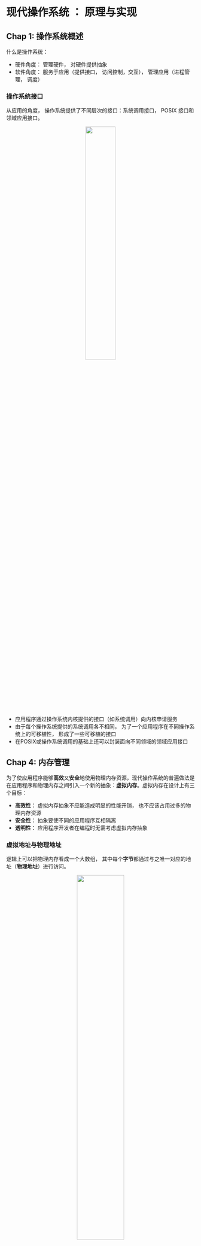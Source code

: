 # 现代操作系统 ： 原理与实现
## Chap 1: 操作系统概述
什么是操作系统：
* 硬件角度： 管理硬件， 对硬件提供抽象
* 软件角度： 服务于应用（提供接口， 访问控制，交互）， 管理应用（进程管理， 调度）

### 操作系统接口
从应用的角度， 操作系统提供了不同层次的接口：系统调用接口， POSIX 接口和领域应用接口。<div align=center><img src="https://raw.githubusercontent.com/Haitau1996/picgo-hosting/master/img/20220512111259.png" width="40%"/></div>  
* 应用程序通过操作系统内核提供的接口（如系统调用）向内核申请服务
* 由于每个操作系统提供的系统调用各不相同， 为了一个应用程序在不同操作系统上的可移植性， 形成了一些可移植的接口
* 在POSIX或操作系统调用的基础上还可以封装面向不同领域的领域应用接口

## Chap 4: 内存管理
为了使应用程序能够**高效**又**安全**地使用物理内存资源，现代操作系统的普遍做法是在应用程序和物理内存之间引入一个新的抽象：**虚拟内存**。虚拟内存在设计上有三个目标：
* **高效性**： 虚拟内存抽象不应能造成明显的性能开销， 也不应该占用过多的物理内存资源
* **安全性**： 抽象要使不同的应用程序互相隔离
* **透明性**： 应用程序开发者在编程时无需考虑虚拟内存抽象

### 虚拟地址与物理地址
逻辑上可以把物理内存看成一个大数组， 其中每个**字节**都通过与之唯一对应的地址（**物理地址**）进行访问。<div align=center><img src="https://raw.githubusercontent.com/Haitau1996/picgo-hosting/master/img/20220513104622.png" width="50%"/></div>  
应用程序使用虚拟地址访问存储在内存中的数据和代码，执行过程中， CPU 会将虚拟地址转换为物理地址（**地址翻译**），通过后者访问物理内存。  
**内存管理单元**(Memory Management Unit, MMU)负责虚拟地址到物理地址的转换，为了加速地址翻译的过程， 现代CPU都引人了**转址旁路缓存**（Translation Look-aside Buffer, TLB）， 它是 MMU 内部的单元。  

MMU 主要机制有两种：**分段机制**和**分页机制**。
* 分段机制下, 操作系统以“段”的形式管理、分配内存。应用程序的虚拟地址空间由若干个**不同大小的段**，比如代码段、数据段等， 组成。 MMU 会查询**段表**得到段对应的区域。
  * 段表存储着一个虚拟地址空间中每一个分段的信息，包括起始地址和段长
  * 虚拟地址由两部分组成：**段号**和**偏移量**
  * MMU首先通过**段表基址寄存器**找到段表的位置，结合段号得到段的起始位置， 加上偏移量得到物理地址<div align=center><img src="https://raw.githubusercontent.com/Haitau1996/picgo-hosting/master/img/20220513164302.png" width="60%"/></div>
  * 这种方式容易导致在物理内存上出现**外部碎片**
* 分页机制基本思想是将应用程序的虚拟地址空间**划分成连续的、等长的虚拟页**，同时物理内存也被划分成连续的、等长的物理页帧。两者页长固定且相等，很方便为每个应用程序够造**页表**
  * 虚拟地址由两个部分构成：**虚拟页号** 和 **偏移量**
  * 页表起始地址存放在**页表基地址寄存器**中

### 基于分页的虚拟内存
简单页表（单级页表）我们根据虚拟页号找对应的数组项，其中的每一项都要存在（即使是没有用到的数组项）。对于 64 位虚拟地址空间， 假设页大小为 4kb,页表中每一项的大小为 8个字节，那么需要大小为 $2^{64-12} \times 8$ 字节（约 33 554 432GB)的页表。  
引入多级页表， 如果某一条目为空， 对应的下一级页表就无需存在， **极大减小的页表的空间占用， 同时允许结构中的空洞**。  
AArch64 结构下的 4级页表：<div align=center><img src="https://raw.githubusercontent.com/Haitau1996/picgo-hosting/master/img/20220514003039.png" width="60%"/></div>
* 48-63 位： 全为 0 或者 1， 通常前者用于应用程序，后者用于系统程序
* 接下来每 9 位为一级页表

多级页表导致**地址翻译时间增加**，为了减少地址翻译中访存次数， MMU 引入**转址旁路缓存**（TLB),它缓存了虚拟页号到物理页号之间的映射关系， 可以将它理解为一个哈希表。  
类似于 CPU 缓存， TLB 硬件也采用分层结构：<div align=center><img src="https://raw.githubusercontent.com/Haitau1996/picgo-hosting/master/img/20220514003901.png" width="50%"/></div>
* TLB 容量实际是很有限的， 依旧能保证较高的命中率， 是因为局部性起了重要的作用。

由于TLB 是使用虚拟地址进行查询的， 操作系统在进行页表切换（如应用程序切换）的时候需要主动刷新 TLB。刷新 TLB 后总是会发生 TLB 未命中从而带来性能损失， 一种解决方式是为 TLB 打上标签（如 AArch64 提供ASID,Address Space IDentifier）， 使得 TLB 中不同应用的缓存项被区分开。 
#### 换页与缺页异常
被分配使用的虚拟页**不一定有相应的物理页映射**， 因为存在**换页**机制： 当物理内存容量不够的时候，操作系统应该把若干物理页的内容写到类似于磁盘这种容量更大且更加便宜的存储设备中，然后就可以回收这些物理页并继续使用， 这个过程被称为**换出**(swap out)。  

**缺页异常**(page fault) 是换页机制能够正常工作的前提， 当应用程序访问已分配但未映射至物理内存虚拟页时触发， 此时 CPU 会运行系统预设的缺页异常处理函数(page fault handler), 函数会找到一个空闲页， 将之前写到磁盘的内容重新加载到物理页上， 并且在页表中填写虚拟地址到物理页面的映射， 这个过程称为 **换入**(swap in)。<div align=center><img src="https://raw.githubusercontent.com/Haitau1996/picgo-hosting/master/img/20220514105014.png" width="60%"/></div>
缺页异常处理函数执行后， 代码又会回到触发异常的位置重新开始执行， 操作系统可以在不需要应用程序做任何修改的前提下（透明性）做出处理。换页还有两种优化方式：
* **预取**（prefetching）机制:发生换入操作时，预测还有哪些页即将被访问，提前将它们一并换入物理内存，从而减少发生缺页异常的次数
* **按需页分配**（demand paging）机制：当应用程序申请分配内存时，操作系统可选择将新分配的虚拟页标记成已分配但未映射至物理内存状态，而不必为这个虚拟页分配对应的物理页。

#### 页替换策略
在需要的时候， 操作系统根据**页替换策略**选择一个或一些物理页换出到磁盘以便让出空间。
* MIN: 优先选择未来最长时间内不会再访问的页
* FIFO： 选择最先换入的页进行换出
* Second Chance
* LRU: Least Recently Used,优先选择最久未被访问的页
* MRU: Most Recently Used, 优先换出最近访问的内存页
* 时钟算法策略

### 虚拟内存功能
* **共享内存**： 允许同一个页在不同的应用程序间共享<div align=center><img src="https://raw.githubusercontent.com/Haitau1996/picgo-hosting/master/img/20220514153416.png" width="50%"/></div>
* **写时拷贝**：很多场景下应用程序拥有相同的内存数据， 如加载相同的动态链接库， fork 出了子进程时两者内存数据和地址空间完全相同。写时拷贝**允许程序 A 和 B 以只读的方式共享同一段物理内存， 一旦应用程序对该区域进行修改就会触发缺页异常**，操作系统将物理内存中将对应的物理页拷贝一份， 将新拷贝的物理页以可读可写的方式重新映射给触发异常的应用程序， 然后再恢复执行。<div align=center><img src="https://raw.githubusercontent.com/Haitau1996/picgo-hosting/master/img/20220514154643.png" width="50%"/></div>
* **内存去重**：操作系统可以定期地在内存中扫描具有相同内容的物理页,并且找到映射到这些物理页的虚拟页;然后只保留其中—个物理页，并将具有相同内容的其他虚拟页都用写时拷贝的方式映射到这个物理页，然后释放其他的物理页以供将来使用。
* **内存压缩**： 内存资源不充足的时候，操作系统选择一些“最近不太会使用”的内存页，压缩其中的数据，从而释放出更多空闲内存。当应用程序访问被压缩的数据时，操作系统将其解压即可，所有操作都在内存中完成。
* **大页**（huge page）机制能够有效缓解TLB缓存项不够用的问题，AArch64 体系结构 L2 页表项中存在一个特殊的位（第1位），它标识着这个页表项中存储的物理地址（页号） 是指向L3页表页（该位是1）还是指向一个2MB的物理页（该位是0）。如果 L1 的第一位是 0， 则表明指向一个大小为 1G 的大页。

### 物理内存的分配与管理
内存碎片指无法被利用的内存，它会直接导致内存利用率的下降
* **外部碎片**通常会在多次分配和回收之后产生，在多次分配和回收之后,物理内存上空闲的部分处于离散分布户的状态， 请求的内存可能大于任意一个单独的空闲部分而小于空闲部分的总和
* 当分配的内存空间大于实际分配请求所需要的空间时,就会造成部分内存的浪费，这种被浪费的内存空间即为**内部碎片**<div align=center><img src="https://raw.githubusercontent.com/Haitau1996/picgo-hosting/master/img/20220514203055.png" width="70%"/></div>

#### 伙伴系统
伙伴系统基本思想是将物理内存划分成连续的块,以块作为基本单位进行分配。不同块的大小可以不同，但每个块都由—个或多个连续的物理页组成，物理页的数量必须是2的 n 次幂($0 \leq n < max$, max 为预设的最大值)<div align=center><img src="https://raw.githubusercontent.com/Haitau1996/picgo-hosting/master/img/20220514205237.png" width="40%"/></div>  
当需要分配 m 个物理页时， 伙伴系统会找到大小合适的块， 包含 $2^n$ 个物理页， 且满足 $2^{n-1} < m \leq 2^{n}$。请求的时候， 大块可以分裂为两半，它们互称**伙伴**， 直到得到一个大小合适的块去服务分配请求。释放后分配器会寻找其他伙伴， 如果它们空闲则会合并。分裂和合并操作都是级联的，可以很好地缓解外部碎片的问题。  

#### SLAB 分配器
伙伴系统最小的分配单位是一个物理页（4KB），但是大多数情况下，内核需要分配的内存大小通常是几十个字节或几百个字节，远远小于—个物理页的大小， 这时候使用伙伴系统会带来严重的内部碎片问题。  
简单来说， SLAB 分配器做的事情就是把伙伴系统分配的大块内存进一步细分为小块内存进行管理。
* 操作系统频繁分配的对象大小相对固定
* 为了避免外部碎片问题， SLUB 分配器分配的固定大小的内存块大小通常为 $2^n$ 字节(通常$3\leq n<12$)， 程序员可以根据需要设置一些别的大小的内存块以减小内存碎片

<div align=center><img src="https://raw.githubusercontent.com/Haitau1996/picgo-hosting/master/img/20220515094224.png" width="70%"/></div>

SLUB 分配器向伙伴系统申请一定大小的内存块，并将获得的内存块作为一个 slab(内存块对应的数据结构):
* SLAB 会被划分成等长的小块内存， 内部空闲的小块内存会组织成空闲链表的形式
* 内存资源池包括 current 和 partial 两个指针， 前者指向一个 slab, 所有分配请求都从其指向的 slab 获得内存块， 后者指向拥有空闲块构成的 slab 链表
  * 得到一个分配请求后， 首先定位到**能满足请求大小且最接近的内存资源池**， 从 current 指向的 slab 拿出一块空闲块返回
    * current 不再有空闲块后， 从 partial 取出一个 slab 交给 current 指针， 没有的话则分配内存获得新的 slab
  * 接收到释放请求后， 放入其 slab 的空闲链表中， 
    * 如果 slab 空闲链表原来为空， 则将其添加到partial 指向的链表中
    * 如果释放后整个内存块都是空闲的， 则说明它可以释放并且交给伙伴系统

#### 常用的空闲链表
除了上面两种， 还有其他基于不同**空闲链表**的内存分配方法：
* 隐式空闲链表（implicit free list）：链表里的每个元素代表了一块内存区域，空闲（白色）和非空闲（彩色）的内存块混杂在同—条链表里<div align=center><img src="https://raw.githubusercontent.com/Haitau1996/picgo-hosting/master/img/20220516001953.png" width="60%"/></div>
  * 请求时找到第一块够的内存块， 如果多了则分裂
  * 释放时检查前后是否空闲， 是的话则进行合并
* 显式空闲链表（explicit free list）:仅把空闲的内存块放在链表中<div align=center><img src="https://raw.githubusercontent.com/Haitau1996/picgo-hosting/master/img/20220516002155.png" width="60%"/></div>
* 分离空闲链表（segregated free list）:维护多条不同的显式空闲链表,每条链表服务固定范围大小的分配请求<div align=center><img src="https://raw.githubusercontent.com/Haitau1996/picgo-hosting/master/img/20220516002340.png" width="60%"/></div>

#### 物理内存与 CPU 缓存
操作系统在给应用程序分配物理页的时候， 如果能够分配尽量不会造成缓存冲突的物理页， 那么就可以使得尽可能多的应用数据存放到缓存中，从而充分利用缓存大小来提升应用访存性能。  
* 软件方案-染色机制：能够被存放到缓存中不同位置（不造成缓存冲突）的物理页标记上不同的颜色，在为连续虚拟内存页分配物理页的时候， 优先选择不同颜色的物理页进行分配<div align=center><img src="https://raw.githubusercontent.com/Haitau1996/picgo-hosting/master/img/20220516002809.png" width="30%"/></div>
* 硬件方案-Intel CAT: 技术允许操作系统设置应用程序所能使用的最末级缓存的大小和区域,从而实现最末级缓存资源在不同应用程序间的隔离
* 硬件方案-ARMv8-A MPAM:支持配置多个分区ID（Partition ID, PARTID）并且限制每个 PARTID 能够使用的缓存资源

## Chap 6: 操作系统调度
操作系统调度的目的是在有限的资源上， 通过对多个程序执行过程的管理， 尽可能满足系统和应用的指标(等待响应时间、完成时间、资源利用率、吞吐率...)。  
系统中的调度有很多类别，如 任务调度， I/O 调度，内存调度。这里主要关心的是任务调度， **进程是资源隔离的单位， 并不是执行的单位**， 一个进程可以有多个线程， 这些线程可以在不同的 CPU 核心上并行的地执行， 因此**线程才是调度器的调度对象**， Linux 中通常用==任务==(task)来描述线程。  
一般调度器通过维护==运行队列==(run queue) 的方式来管理任务， 它并非一定是一个 FIFO 队列（Linux 调度器使用红黑树实现）， 任务在触发一定条件会停止执行：
* 时间片耗尽
* 发起了 I/O 请求， 在 I/O 返回前不会继续执行
* 任务主动停止执行或者进入睡眠
* 任务被系统中断打断， 系统优先处理中断而暂缓执行

调度器设计的问题主要有两类：
* 调度器怎样做出决策？ 可以理解为调度指标是什么，如何考虑
* 调度器如何做出符合预期的决策

### 调度指标
用户对于不同场景有不同的预期，常用的指标有几种类型：
* 与性能相关的**吞吐量,周转时间， 响应时间**
* 非性能指标 **公平性， 资源利用率**
* 特定场景的需求， 如终端设备的**能耗**， 实时任务的**实时性**

有的调度指标是和使用场景相关的：
* 有一类被称为批处理任务，如机器学习的训练， 执行时无需与用户交互，其目标就是尽可能快地完成,主要调度指标是任务处理的**吞吐量**（单位时间内处理的任务数量）尽可能高，调度需要让任务的**周转时间**（任务从被发起直至执行结束所需的时间）尽量短。  
* 计算机也要执行很多**交互式任务**， 如程序调试， 用户关心的是自己的请求（例如自己敲击键盘的输入）能否及时被处理， 这时候需要的是**响应时间**(任务从被发起直至第—次向用户返回输出以响应用户所需的时间)足够短，使用户获得良好的体验。  
* 在车载系统中， 系统还会被用于处理有截止时间要求的**实时任务**，在系统保证实时任务执行结果正确的同时，调度还必须让实时任务在截止时间前完成，即满足**实时性**。  
* 移动设备上的操作系统则尽可能降低**能耗**。  

而有的指标是所有场景共有的， 调度器应该尽可能地保证系统资源被充分利用，提高**资源利用率**； 在通常情况下, 应保证每个任务都有执行的可能, 即满足**公平性**; 调度器做出决策的时延应尽可能短, 降低**调度开销**。
### 调度机制
进程可能处于不同的状态， 包括 **新生，就绪，运行， 阻塞**和**终止**。进程调度器根据职责不同分为长期、中期和短期调度。  
* 即使用户已经向操作系统提交了执行某个程序的请求，系统可能也不会立即处理该请求， 这个决策是由系统中的**长期调度**负责， 它像一个阀门，用于限制系统中真正被短期调度管理的进程数量，避免短期调度的开销过大。
* 当某个进程创建并被设置为 ready 之后， 就会由**短期调度**进一步管理该进程， 具体而言它主要负责进程在预备状态-运行状态-阻塞状态间的转换。
* 长期调度限制了进程数量， 但是使用内存仍然可能超过系统中内存总量， 这时候要由**中期调度**来负责， 它实际上是换页机制的—部分。<div align=center><img src="https://raw.githubusercontent.com/Haitau1996/picgo-hosting/master/img/20220511123051.png" width="70%"/></div>

### 单核调度策略
#### 经典调度
* **先到先得**（FCFS）/先进先出- 简单直观，易于实现。弊端：
  * **在长短混合的场景下对短任务十分不友好**（护航效应）
  * 对 I/O 密集型任务不友好: 完成I/O 后无法立即执行， 下一轮 I/O 也会延后， 使得 I/O 资源的利用率低
* **最短任务优先**-在所有任务同时到达并且已知运行时间时是最优的，弊端：
  * 必须提前预知任务的运行时间
  * 其表现严重依赖于任务到达的时间点
* **最短完成时间优先**(STCF)：上面两种是非抢占式调度（器必须等一个任务执行完或者主动退出执行才能升始下—个调度）， STCF是抢占式调度（可能会中断当前正在执行的任务）。它的一个弊端是**长任务饥饿**。
* **时间片轮转**：任务执行完时间片或者主动退出执行后， 切换到下一个任务，它的弊端在于**在运行时间相似的场景下的平均周转时间高**

#### 优先级调度
通过为某个任务指定一个优先级， 调度器可以确定哪些任务应该优先执行。 设置交互式任务的优先级高于批处理任务， 操作系统可以为用户提供更好的体验。前面的调度算法都隐式使用了优先级的概念
| 调度策略  | 优先级确定方式  |
|:---:|:---:|
| FCFS  |  任务到达时间早的优先级高 |
| SJF  |  任务运行时间短的优先级高 |
|STCF  |  任务剩余完成时间短的优先级高 |
| RR  |  所有任务平等 |

任务优先级的确定需要考虑很多因素， 一个直接方式就是根据重要程度分配优先级， 对于有明确截止时间的实时任务， 分配最高优先级， 对于交互式任务， 分配较高优先级， 对于批处理任务， 分配较低优先级。  
**多级队列**(MLQ)：每个任务会被分配预先设置的优先级， 每个优先级对应一个队列， 如果优先级不同的任务同时处于预备状态，那么调度器应该倾向于调度优先级较高的任务。它可能带来一些问题：
* 低优先级任务饥饿： 
* 优先级反转： 可行的解决方案是**优先级继承**

**多级反馈队列**(MLFQ)：在无法预知任务信息且任务类型动态变化的场景下，既能达到类似 STCF 策略的周转时间,又能像RR策略一样尽可能降低任务的响应时间。它在 MLQ 的基础上增加了动态设置任务优先级的策略。
* 短任务拥有较高的优先级： MLFQ 会统计任务已经执行的时间，据此判断是长任务还是短任务。 然后为某个任务队列设置**最大运行时间**（区别于时间片， 这里是总时间）， 超过后就认为是运行时间较长的任务，降低其优先级。
* 低优先级的任务采用更长的时间片: 因为 MLFQ 是抢占式调度， 不用害怕高优先级任务被阻塞
* 定期将所有任务的优先级提到最高：避免长任务无法执行而饥饿

在具体实现中， MLFQ 需要调整的参数很多， 参数不当就达不到预期的效果。

#### 公平共享调度
在考虑资源使用情况的时候， 用户看重的不再是平均周转时间或者响应时间， 而是自己在总资源中的占有比例。**公平共享调度**(fair-share scheduling)， 会量化任务对系统资源的占有比例， 从而实现对资源的公平调度。
**彩票调度**：在设计中， 彩票对应份额，每次调度时候会根据随机数确定任务是否被调度。调度器需要保存总的彩票数，通常使用队列存放任务， 任务记录自身的彩票数，生成一个总彩票数范围内的随机数作为中奖号码，累加超过它时则选择任务。
## Chap 8: 同步
并行处理同—任务意味着对共享资源的并发访问，为了保证共享资源状态的正确性,需要正确地在这些子任务之间进行同步。为此抽象出同步原语(synchronization primitive) 供开发者使用， 在单核中因为存在线程切换也存在多个线程之间同步的需求。
### 互斥锁
在生产者-消费者模型中， 如果两个线程同时写入缓冲区， 就会导致数据覆盖：**这种正确性依赖于特定执行顺序的情况被称为竞争冒险(race hazard)**。  
最直接的避免办法就是**确保同一时刻只有一个线程能够对缓冲区进行操作**， 又被称为 **互斥访问**(mutual exclusion), 而保证互斥访问共享资源的代码区域被称为**临界区**(critical section), 如何通过设计协议来保证互斥访问临界区的问题就称 **临界区问题**。需要设计一个协议来保证临界区的互斥性：<div align=center><img src="https://i.imgur.com/7tIqaeI.png" width="35%"/></div>  
设计的算法应该满足以下条件：
1. **互斥访问**:在同一时刻最多只有—个线程可以执们临界区
2. **有限等待**:当一个线程申请进人临界区之后，必须在有限的时间内获得许可并进入临界区，不能无限等待。
3. **空闲让迸**:当没有线程在执行临界区代码时， 必须在申请进人临界区的线程中选择一个线程，允许其执行临界区代码，保证程序执了的进展。

#### 硬件实现:互斥锁
在单核环境中， 我们可以通过关闭中断来解决临界区问题， 关闭中断**意味着当前执行的线程不会被其他线程抢占**。在多核环境中， 关闭中断并不能阻塞其他核心中正在运行的线程(恐龙书： 消息要传递到所有处理器，传递会延迟进入临界区，并降低系统效率)， 因此在多核环境中， 关闭中断依旧存在临界区问题。

#### 软件实现： 皮特森算法
皮特森算法中有全局数组 flag 和全局变量 turn,<font color=pink>这里的代码中都是将 turn 设置为对方而非自己</font>,否则会出现两个线程同时进入临界区的情况。<div align=center><img src="https://i.imgur.com/Ch9PGt5.png" width="70%"/></div>
皮特森算法只能适用于访存操作严格按照程序顺序执行的情况， 现代体系结构为了性能会允许访存操作的乱序执行， 无法使用皮特森算法。 

#### 软硬件协同： 使用原子操作实现互斥锁
我们还可以利用硬件提供的**原子操作**（atomic operation）设计新的软件算法来解决临界区问题。原子操作指的是不可被打断的—个或一系列操作，比较常见的有比较与置换(Compare And Swap, CAS)、拿取并累加(Fetch And Add, FAA) 等。